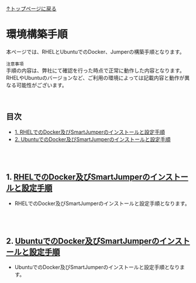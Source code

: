 [↑トップページに戻る](./README.md)
<br>
# 環境構築手順

本ページでは、RHELとUbuntuでのDocker、Jumperの構築手順となります。

`注意事項`  
手順の内容は、弊社にて確認を行った時点で正常に動作した内容となります。
RHELやUbuntuのバージョンなど、ご利用の環境によっては記載内容と動作が異なる可能性がございます。  

<br>

## 目次
- [1. RHELでのDocker及びSmartJumperのインストールと設定手順](https://github.com/smartjumper/smartjumper-tech-info/blob/main/environment_construction.md#1-rhel%E3%81%A7%E3%81%AEdocker%E5%8F%8A%E3%81%B3smartjumper%E3%81%AE%E3%82%A4%E3%83%B3%E3%82%B9%E3%83%88%E3%83%BC%E3%83%AB%E3%81%A8%E8%A8%AD%E5%AE%9A%E6%89%8B%E9%A0%86
)
- [2. UbuntuでのDocker及びSmartJumperのインストールと設定手順](https://github.com/smartjumper/smartjumper-tech-info/blob/main/environment_construction.md#2-ubuntu%E3%81%A7%E3%81%AEdocker%E5%8F%8A%E3%81%B3smartjumper%E3%81%AE%E3%82%A4%E3%83%B3%E3%82%B9%E3%83%88%E3%83%BC%E3%83%AB%E3%81%A8%E8%A8%AD%E5%AE%9A%E6%89%8B%E9%A0%86)

<br>
<br>

## 1. [RHELでのDocker及びSmartJumperのインストールと設定手順](./docker_jumper_install_rhel94.md)

* RHELでのDocker及びSmartJumperのインストールと設定手順となります。

<br>
<br>

## 2. [UbuntuでのDocker及びSmartJumperのインストールと設定手順](./docker_jumper_install_ubuntu2404.md)

* UbuntuでのDocker及びSmartJumperのインストールと設定手順となります。
